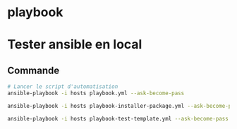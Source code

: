 # playbook

# Tester ansible en local

## Commande

```bash
# Lancer le script d'automatisation
ansible-playbook -i hosts playbook.yml --ask-become-pass

ansible-playbook -i hosts playbook-installer-package.yml --ask-become-pass

ansible-playbook -i hosts playbook-test-template.yml --ask-become-pass